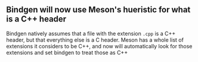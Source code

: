 ## Bindgen will now use Meson's hueristic for what is a C++ header

Bindgen natively assumes that a file with the extension `.cpp` is a C++ header,
but that everything else is a C header. Meson has a whole list of extensions it
considers to be C++, and now will automatically look for those extensions and
set bindgen to treat those as C++

